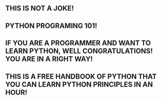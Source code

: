 
## THIS IS NOT A JOKE!

## PYTHON PROGRAMING 101!

## IF YOU ARE A PROGRAMMER AND WANT TO LEARN  PYTHON, WELL CONGRATULATIONS! YOU ARE IN A RIGHT WAY!

## THIS IS A FREE HANDBOOK OF PYTHON THAT YOU CAN LEARN PYTHON PRINCIPLES IN AN HOUR!
